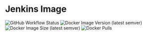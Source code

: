 # Jenkins Image

![GitHub Workflow Status](https://img.shields.io/github/workflow/status/chinayin/docker-jenkins/Docker%20Image%20CI)
![Docker Image Version (latest semver)](https://img.shields.io/docker/v/chinayin/jenkins?sort=semver)
![Docker Image Size (latest semver)](https://img.shields.io/docker/image-size/chinayin/jenkins?sort=semver)
![Docker Pulls](https://img.shields.io/docker/pulls/chinayin/jenkins)
